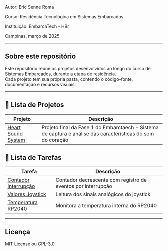 Autor: Eric Senne Roma

Curso: Residência Tecnológica em Sistemas Embarcados

Instituição: EmbarcaTech - HBr

Campinas, março de 2025

---

## Sobre este repositório

Este repositório reúne os projetos desenvolvidos ao longo do curso de Sistemas Embarcados, durante a etapa de residência.  
Cada projeto tem sua própria pasta, contendo o código-fonte, documentação e recursos visuais.

---

## 📂 Lista de Projetos

| Projeto | Descrição |
|---------|-----------|
| [Heart Sound System](./projetos/heart_sound_system/) | Projeto final da Fase 1 do Embarctaech -  Sistema de captura e análise das características do som do coração


## 📂 Lista de Tarefas

| Tarefa | Descrição |
|---------|-----------|
| [Contador Interrupção](./tarefas/U1/contador) | Contador decrescente com registro de eventos por interrupção
| [Valores Joystick](./tarefas/U1/joystick_val) | Leitura dos sinais analógicos do joystick
| [Temperatura RP2040](./tarefas/U1/joystick_val) | Monitora a temperatura interna do RP2040
---

## Licença

MIT License ou GPL-3.0
